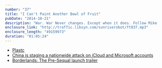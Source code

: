 ```yaml
---
number: "37"
title: "I Can't Paint Another Bowl of Fruit"
pubDate: "2014-10-21"
description: "War. War Never changes. Except when it does. Follow Mike and Lyons down the rabbit hole as they try to summarize all of modern philosophy, and discuss their experiences hate playing difficult games."
enclosure_link: "http://traffic.libsyn.com/sunriserobot/ft037.mp3"
enclosure_length: "49159973"
duration: "01:05:24"
---
```

- [Plastc](//plastc.com)
- [China is staging a nationwide attack on iCloud and Microsoft accounts](http://www.theverge.com/2014/10/20/7013409/china-is-staging-a-nationwide-attack-on-icloud)
- [Borderlands: The Pre-Sequal launch trailer](https://www.youtube.com/watch?v=MnyeCZrRBt4)
